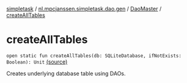 [simpletask](../../index.md) / [nl.mpcjanssen.simpletask.dao.gen](../index.md) / [DaoMaster](index.md) / [createAllTables](.)

# createAllTables

`open static fun createAllTables(db: SQLiteDatabase, ifNotExists: Boolean): Unit` [(source)](https://github.com/mpcjanssen/simpletask-android/blob/master/src/main/java/nl/mpcjanssen/simpletask/dao/gen/DaoMaster.java#L22)

Creates underlying database table using DAOs.

